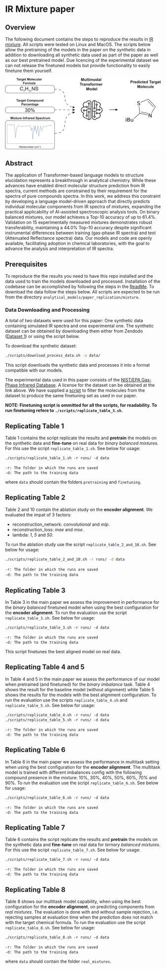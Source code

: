 # IR Mixture paper

## Overview

The following document contains the steps to reproduce the results in [IR mixture](). All scripts were tested on Linux and MacOS. The scripts below allow the pretraining of the models in the paper on the synthetic data in addition to downloading all synthetic data used as part of the paper as well as our best pretrained model. Due licencing of the experimental dataset we can not release the finetuned models but provide functionality to easily finetune them yourself.

<p align='center'>
  <img src='../figures/mixture.png'>
</p>

## Abstract

The application of Transformer-based language models to structure elucidation represents a breakthrough in analytical chemistry. While these advances have enabled direct molecular structure prediction from IR spectra, current methods are constrained by their requirement for the spectra of pure  compounds spectra. In this work, we address this constraint by developing a language model-driven approach that directly predicts individual molecular components from IR spectra of mixtures, expanding the practical applicability of AI-assisted spectroscopic analysis tools.
On binary balanced mixtures, our model achieves a Top-10 accuracy of up to 61.4%. Validation on 15 experimentally measured mixtures demonstrates robust transferability, maintaining a 44.0% Top-10 accuracy despite significant instrumental differences between training (gas-phase IR spectra) and test (Attenuated Reflectance spectra) data. Our models and code are openly available, facilitating adoption in chemical laboratories, with the goal to advance the analysis and interpretation of IR spectra.
## Prerequisites

To reproduce the the results you need to have this repo installed and the data used to train the models downloaded and processed. Installation of the codebase can be accomplished by following the steps in the [ReadMe](../../README.md). To download the data follow the steps below. All scripts are expected to be run from the directory `analytical_models/paper_replication/mixture`.


### Data Downloading and Processing

A total of two datasets were used for this paper: One synthetic data containing simulated IR spectra and one experimental one. The synthetic dataset can be obtained by downloading them either from Zendodo ([Dataset 1](https://zenodo.org/records/14770232)) or using the script below.

To download the synthetic dataset:

```bash
./scripts/download_process_data.sh -o data/
```

This script downloads the synthetic data and processes it into a format compatible with our models. 

The experimental data used in this paper consists of the [NIST/EPA Gas-Phase Infrared Database](https://www.nist.gov/srd/nist-standard-reference-database-35). A license for the dataset can be obtained at the link above. We have supplied a [script](scripts/filter_nist.py) to filter the molecules from the dataset to produce the same finetuning set as used in our paper.

**NOTE: Finetuning script is ommitted for all the scripts, for readability. To run finetuning refere to `./scripts/replicate_table_3.sh`.**

## Replicating Table 1

Table 1 contains the script replicate the results and **pretrain** the models on the synthetic data and **fine-tune** on real data for *binary balanced mixtures*. For this use the script `replicate_table_1.sh`. See below for usage:

```
./scripts/replicate_table_1.sh -r runs/ -d data

-r: The folder in which the runs are saved
-d: The path to the training data
```

where `data` should contain the folders `pretraining` and `finetuning`.

## Replicating Table 2

Table 2 and 10 contain the ablation study on the **encoder alignment**. We evaluated the impat of 3 factors:

- reconstruction_network: *convolutional* and *mlp*.
- reconstruction_loss: *mae* and *mse*.
- lambda: *1*, *5* and *50*.

To run the ablation study use the script `replicate_table_2_and_10.sh`. See below for usage:

```bash
./scripts/replicate_table_2_and_10.sh -r runs/ -d data

-r: The folder in which the runs are saved
-d: The path to the training data
```

## Replicating Table 3

In Table 3 in the main paper we assess the improvement in performance for the *binary balanced* finetuned model when using the best configuration for the **encoder alignment**. To run the evaluation use the script `replicate_table_3.sh`. See below for usage:

```
./scripts/replicate_table_3.sh -r runs/ -d data

-r: The folder in which the runs are saved
-d: The path to the training data
```

This script finetunes the best aligned model on real data.


## Replicating Table 4 and 5

In Table 4 and 5 in the main paper we assess the performance of our model when pretrained (and finetuned) for the *binary imbalance* task. Table 4 shows the result for the baseline model (without alignment) while Table 5 shows the results for the models with the best alignment configuration. To run the evaluation use the scripts `replicate_table_4.sh` and `replicate_table_5.sh`. See below for usage:

```
./scripts/replicate_table_4.sh -r runs/ -d data
./scripts/replicate_table_5.sh -r runs/ -d data

-r: The folder in which the runs are saved
-d: The path to the training data
```

## Replicating Table 6

In Table 6 in the main paper we assess the performance in multitask setting when using the best configuration for the **encoder alignment**.
The multitask model is trained with different imbalances config with the following compound presence in the mixture: 10%, 30%, 40%, 50%, 60%, 70% and 90%. To run the evaluation use the script `replicate_table_6.sh`. See below for usage:

```
./scripts/replicate_table_6.sh -r runs/ -d data

-r: The folder in which the runs are saved
-d: The path to the training data
```

## Replicating Table 7

Table 6 contains the script replicate the results and **pretrain** the models on the synthetic data and **fine-tune** on real data for *ternary balanced mixtures*. For this use the script `replicate_table_7.sh`. See below for usage:

```
./scripts/replicate_table_7.sh -r runs/ -d data

-r: The folder in which the runs are saved
-d: The path to the training data
```


## Replicating Table 8

Table 8 shows our multitask model capability, when using the best configuration for the **encoder alignment**, on predicting components from *real mixtures*. The evaluation is done with and without sample rejection, i.e. rejecting samples at evaluation time when the prediction does not match with the target chemical formula. To run the evaluation use the script `replicate_table_8.sh`. See below for usage:

```
./scripts/replicate_table_8.sh -r runs/ -d data

-r: The folder in which the runs are saved
-d: The path to the training data
```

where `data` should contain the folder `real_mixtures`.

